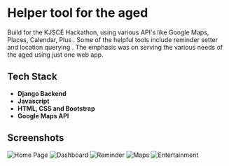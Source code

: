 # Helper tool for the aged
Build for the KJSCE Hackathon, using various API's like Google Maps, Places, Calendar, Plus .
Some of the helpful tools include reminder setter and location querying . The emphasis was on serving the various needs of the aged using just one web app.

## Tech Stack
- **Django Backend**
- **Javascript**
- **HTML, CSS and Bootstrap**
- **Google Maps API**


## Screenshots
![Home Page](https://i.imgur.com/uyFMaFE.png)
![Dashboard](https://i.imgur.com/tCv8vtE.png)
![Reminder](https://i.imgur.com/Yza0ol1.png)
![Maps](https://i.imgur.com/tuA2T1u.png)
![Entertainment](https://i.imgur.com/378jOC2.png)

